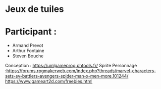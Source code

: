 # Jeux de tuiles

# Participant :

  * Armand Prevot
  * Arthur Fontaine
  * Steven Bouche
  
Conception : https://umlgameprog.phtools.fr/
Sprite Personnage :https://forums.rpgmakerweb.com/index.php?threads/marvel-characters-sets-sv-battlers-avengers-spider-man-x-men-more.101244/
https://www.gameart2d.com/freebies.html



